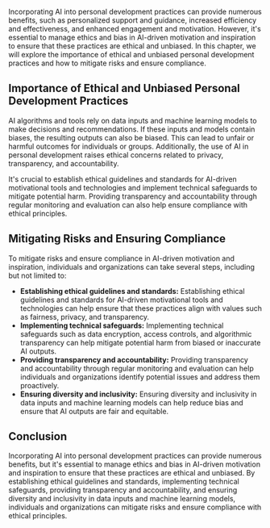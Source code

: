 
Incorporating AI into personal development practices can provide numerous benefits, such as personalized support and guidance, increased efficiency and effectiveness, and enhanced engagement and motivation. However, it's essential to manage ethics and bias in AI-driven motivation and inspiration to ensure that these practices are ethical and unbiased. In this chapter, we will explore the importance of ethical and unbiased personal development practices and how to mitigate risks and ensure compliance.

Importance of Ethical and Unbiased Personal Development Practices
-----------------------------------------------------------------

AI algorithms and tools rely on data inputs and machine learning models to make decisions and recommendations. If these inputs and models contain biases, the resulting outputs can also be biased. This can lead to unfair or harmful outcomes for individuals or groups. Additionally, the use of AI in personal development raises ethical concerns related to privacy, transparency, and accountability.

It's crucial to establish ethical guidelines and standards for AI-driven motivational tools and technologies and implement technical safeguards to mitigate potential harm. Providing transparency and accountability through regular monitoring and evaluation can also help ensure compliance with ethical principles.

Mitigating Risks and Ensuring Compliance
----------------------------------------

To mitigate risks and ensure compliance in AI-driven motivation and inspiration, individuals and organizations can take several steps, including but not limited to:

* **Establishing ethical guidelines and standards:** Establishing ethical guidelines and standards for AI-driven motivational tools and technologies can help ensure that these practices align with values such as fairness, privacy, and transparency.
* **Implementing technical safeguards:** Implementing technical safeguards such as data encryption, access controls, and algorithmic transparency can help mitigate potential harm from biased or inaccurate AI outputs.
* **Providing transparency and accountability:** Providing transparency and accountability through regular monitoring and evaluation can help individuals and organizations identify potential issues and address them proactively.
* **Ensuring diversity and inclusivity:** Ensuring diversity and inclusivity in data inputs and machine learning models can help reduce bias and ensure that AI outputs are fair and equitable.

Conclusion
----------

Incorporating AI into personal development practices can provide numerous benefits, but it's essential to manage ethics and bias in AI-driven motivation and inspiration to ensure that these practices are ethical and unbiased. By establishing ethical guidelines and standards, implementing technical safeguards, providing transparency and accountability, and ensuring diversity and inclusivity in data inputs and machine learning models, individuals and organizations can mitigate risks and ensure compliance with ethical principles.
